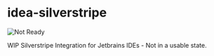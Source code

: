 # idea-silverstripe
![Not Ready](http://www.bevshipley.ca/wp-content/uploads/2015/08/just-not-ready.png)  

WIP Silverstripe Integration for Jetbrains IDEs - Not in a usable state.
